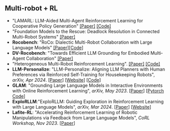 ## Multi-robot + RL
* "LAMARL: LLM-Aided Multi-Agent Reinforcement Learning for Cooperative Policy Generation" [[Paper]](https://guobin-zhu.github.io/LLM-MARL/) [[Code]](https://github.com/Guobin-Zhu/MARL-LLM/tree/master)
* "Foundation Models to the Rescue: Deadlock Resolution in Connected Multi-Robot Systems" [[Paper]](https://arxiv.org/abs/2404.06413)
* **Rocobench**: "RoCo: Dialectic Multi-Robot Collaboration with Large Language Models" [[Paper]](https://arxiv.org/abs/2307.04738)[[Code]](https://github.com/MandiZhao/robot-collab)
* **DV-Rocobench**: "Towards Efficient LLM Grounding for Embodied Multi-Agent Collaboration" [[Paper]](https://arxiv.org/abs/2405.14314)
* "Heterogeneous Multi-Robot Reinforcement Learning". [[Paper]](https://arxiv.org/pdf/2301.07137) [[Code]](https://github.com/proroklab/HetGPPO)
* **LLM-Personalize**: "LLM-Personalize: Aligning LLM Planners with Human Preferences via Reinforced Self-Training for Housekeeping Robots", *arXiv, Apr 2024*. [[Paper](https://arxiv.org/abs/2404.14285)] [[Website](https://gdg94.github.io/projectllmpersonalize/)] [[Code](https://github.com/donggehan/codellmpersonalize/)]
* **GLAM**: "Grounding Large Language Models in Interactive Environments with Online Reinforcement Learning", *arXiv, May 2023*. [[Paper](https://arxiv.org/abs/2302.02662)] [[Pytorch Code](https://github.com/flowersteam/Grounding_LLMs_with_online_RL)] 
* **ExploRLLM**:"ExploRLLM: Guiding Exploration in Reinforcement Learning with Large Language Models", *arXiv, Mar 2024*. [[Paper](https://arxiv.org/abs/2403.09583)] [[Website](https://explorllm.github.io/)]
* **Lafite-RL**: "Accelerating Reinforcement Learning of Robotic Manipulations via Feedback from Large Language Models", *CoRL Workshop, Nov 2023*. [[Paper](https://arxiv.org/abs/2311.02379)]
